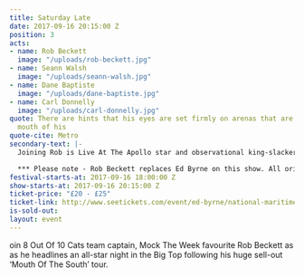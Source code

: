 ```yaml
---
title: Saturday Late
date: 2017-09-16 20:15:00 Z
position: 3
acts:
- name: Rob Beckett
  image: "/uploads/rob-beckett.jpg"
- name: Seann Walsh
  image: "/uploads/seann-walsh.jpg"
- name: Dane Baptiste
  image: "/uploads/dane-baptiste.jpg"
- name: Carl Donnelly
  image: "/uploads/carl-donnelly.jpg"
quote: There are hints that his eyes are set firmly on arenas that are as big as his
  mouth of his
quote-cite: Metro
secondary-text: |-
  Joining Rob is Live At The Apollo star and observational king-slacker Seann Walsh, 8 Out Of 10 Cats Does Countdown star Dane Baptiste and champion story-weaver Carl Donnelly as host.

  *** Please note - Rob Beckett replaces Ed Byrne on this show. All original tickets remain valid.**
festival-starts-at: 2017-09-16 18:00:00 Z
show-starts-at: 2017-09-16 20:15:00 Z
ticket-price: "£20 - £25"
ticket-link: http://www.seetickets.com/event/ed-byrne/national-maritime-museum/1121012/
is-sold-out: 
layout: event
---
```


oin 8 Out Of 10 Cats team captain, Mock The Week favourite Rob Beckett as as he headlines an all-star night in the Big Top following his huge sell-out ‘Mouth Of The South’ tour.